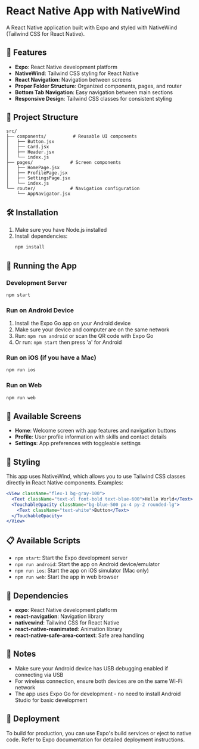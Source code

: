 # React Native App with NativeWind

A React Native application built with Expo and styled with NativeWind (Tailwind CSS for React Native).

## 🚀 Features

- **Expo**: React Native development platform
- **NativeWind**: Tailwind CSS styling for React Native
- **React Navigation**: Navigation between screens
- **Proper Folder Structure**: Organized components, pages, and router
- **Bottom Tab Navigation**: Easy navigation between main sections
- **Responsive Design**: Tailwind CSS classes for consistent styling

## 📁 Project Structure

```
src/
├── components/          # Reusable UI components
│   ├── Button.jsx
│   ├── Card.jsx
│   ├── Header.jsx
│   └── index.js
├── pages/              # Screen components
│   ├── HomePage.jsx
│   ├── ProfilePage.jsx
│   ├── SettingsPage.jsx
│   └── index.js
└── router/             # Navigation configuration
    └── AppNavigator.jsx
```

## 🛠️ Installation

1. Make sure you have Node.js installed
2. Install dependencies:
   ```bash
   npm install
   ```

## 🎯 Running the App

### Development Server
```bash
npm start
```

### Run on Android Device
1. Install the Expo Go app on your Android device
2. Make sure your device and computer are on the same network
3. Run: `npm run android` or scan the QR code with Expo Go
4. Or run: `npm start` then press 'a' for Android

### Run on iOS (if you have a Mac)
```bash
npm run ios
```

### Run on Web
```bash
npm run web
```

## 📱 Available Screens

- **Home**: Welcome screen with app features and navigation buttons
- **Profile**: User profile information with skills and contact details
- **Settings**: App preferences with toggleable settings

## 🎨 Styling

This app uses NativeWind, which allows you to use Tailwind CSS classes directly in React Native components. Examples:

```jsx
<View className="flex-1 bg-gray-100">
  <Text className="text-xl font-bold text-blue-600">Hello World</Text>
  <TouchableOpacity className="bg-blue-500 px-4 py-2 rounded-lg">
    <Text className="text-white">Button</Text>
  </TouchableOpacity>
</View>
```

## 📋 Available Scripts

- `npm start`: Start the Expo development server
- `npm run android`: Start the app on Android device/emulator
- `npm run ios`: Start the app on iOS simulator (Mac only)
- `npm run web`: Start the app in web browser

## 🔧 Dependencies

- **expo**: React Native development platform
- **react-navigation**: Navigation library
- **nativewind**: Tailwind CSS for React Native
- **react-native-reanimated**: Animation library
- **react-native-safe-area-context**: Safe area handling

## 📝 Notes

- Make sure your Android device has USB debugging enabled if connecting via USB
- For wireless connection, ensure both devices are on the same Wi-Fi network
- The app uses Expo Go for development - no need to install Android Studio for basic development

## 🚀 Deployment

To build for production, you can use Expo's build services or eject to native code. Refer to Expo documentation for detailed deployment instructions.
